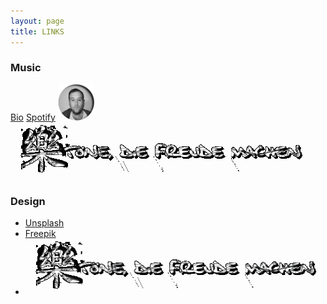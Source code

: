 ```yaml
---
layout: page
title: LINKS
---
```


### Music

[Bio](https://linkr.bio/tdfm) [Spotify](https://open.spotify.com/playlist/6S1PFxAnGnnZs2fqehUR8e?si=A6M10DDjRHKjNFBAbLEw8Q) [![Pinterest](/assets/img/jans.png)](https://linkr.bio/tdfm/)[![Bio](/assets/img/tonbanners.png)](https://linkr.bio/tdfm/)

### Design

- [Unsplash](https://unsplash.com/de)
- [Freepik](https://de.freepik.com/)
- [![Pinterest](/assets/img/tonbanners.png)](https://linkr.bio/tdfm/)
